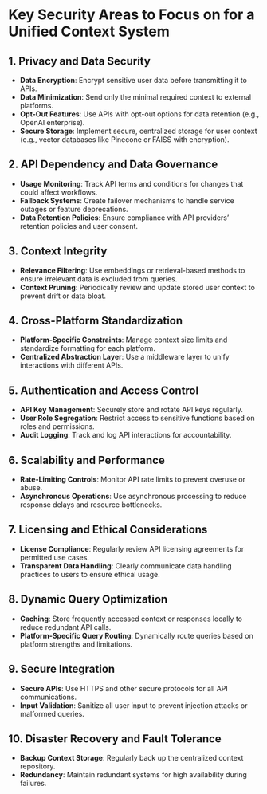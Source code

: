 # Key Security Areas to Focus on for a Unified Context System

## **1. Privacy and Data Security**
- **Data Encryption**: Encrypt sensitive user data before transmitting it to APIs.
- **Data Minimization**: Send only the minimal required context to external platforms.
- **Opt-Out Features**: Use APIs with opt-out options for data retention (e.g., OpenAI enterprise).
- **Secure Storage**: Implement secure, centralized storage for user context (e.g., vector databases like Pinecone or FAISS with encryption).

## **2. API Dependency and Data Governance**
- **Usage Monitoring**: Track API terms and conditions for changes that could affect workflows.
- **Fallback Systems**: Create failover mechanisms to handle service outages or feature deprecations.
- **Data Retention Policies**: Ensure compliance with API providers’ retention policies and user consent.

## **3. Context Integrity**
- **Relevance Filtering**: Use embeddings or retrieval-based methods to ensure irrelevant data is excluded from queries.
- **Context Pruning**: Periodically review and update stored user context to prevent drift or data bloat.

## **4. Cross-Platform Standardization**
- **Platform-Specific Constraints**: Manage context size limits and standardize formatting for each platform.
- **Centralized Abstraction Layer**: Use a middleware layer to unify interactions with different APIs.

## **5. Authentication and Access Control**
- **API Key Management**: Securely store and rotate API keys regularly.
- **User Role Segregation**: Restrict access to sensitive functions based on roles and permissions.
- **Audit Logging**: Track and log API interactions for accountability.

## **6. Scalability and Performance**
- **Rate-Limiting Controls**: Monitor API rate limits to prevent overuse or abuse.
- **Asynchronous Operations**: Use asynchronous processing to reduce response delays and resource bottlenecks.

## **7. Licensing and Ethical Considerations**
- **License Compliance**: Regularly review API licensing agreements for permitted use cases.
- **Transparent Data Handling**: Clearly communicate data handling practices to users to ensure ethical usage.

## **8. Dynamic Query Optimization**
- **Caching**: Store frequently accessed context or responses locally to reduce redundant API calls.
- **Platform-Specific Query Routing**: Dynamically route queries based on platform strengths and limitations.

## **9. Secure Integration**
- **Secure APIs**: Use HTTPS and other secure protocols for all API communications.
- **Input Validation**: Sanitize all user input to prevent injection attacks or malformed queries.

## **10. Disaster Recovery and Fault Tolerance**
- **Backup Context Storage**: Regularly back up the centralized context repository.
- **Redundancy**: Maintain redundant systems for high availability during failures.
